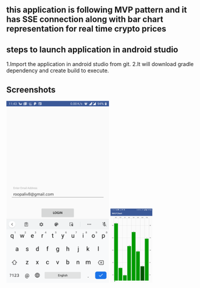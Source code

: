 
## this application is following MVP pattern and it has SSE connection along with bar chart representation for real time crypto prices

## steps to launch application in android studio
1.Import the application in android studio from git.
2.It will download gradle dependency and create build to execute.

## Screenshots

<img src="assets/loginscreen.png" height="480">

<img src="assets/chartscreen.png" height="196">






